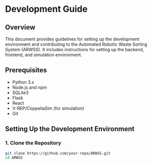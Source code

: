 # Development Guide

## Overview
This document provides guidelines for setting up the development environment and contributing to the Automated Robotic Waste Sorting System (ARWSS). It includes instructions for setting up the backend, frontend, and simulation environment.

## Prerequisites
- Python 3.x
- Node.js and npm
- SQLite3
- Flask
- React
- V-REP/CoppeliaSim (for simulation)
- Git

## Setting Up the Development Environment

### 1. Clone the Repository
```sh
git clone https://github.com/your-repo/ARWSS.git
cd ARWSS